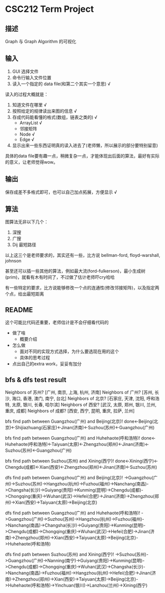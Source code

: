 # CSC212 Term Project

## 描述

Graph 与 Graph Algorithm 的可视化

## 输入

1. GUI 选择文件
2. 命令行输入文件位置
3. 读入一个指定的 data file(和第二个其实一个意思) √

读入的过程大概就是：

1. 知道文件在哪里 √
2. 按照给定的规律读出来图的信息 √
3. 存成代码能看懂的格式(数组，链表之类的) √
    + ArrayList √
    + 邻接矩阵
    + Node √
    + Edge √
4. 显示出来一些东西证明真的读入进去了(老师懒，所以展示的部分要特别留意)

具体的data file要有趣一点，稍微复杂一点，才能体现出后面的算法，最好有实际的意义，让老师觉得wow。

## 输出

保存成差不多格式即可，也可以自己加点拓展，方便显示 √

## 算法

图算法无非以下几个：

1. 深搜
2. 广搜
3. Dij 最短路径

以上这三个是老师要求的，其实还有一些，比方说 bellman-ford, floyd-warshall, johnson

甚至还可以插一些其他的算法，例如最大流(ford-fulkerson)，最小生成树(prim)，就看有木有时间了，不过做了估计老师吓cry哈哈

有一些特定的要求，比方说能够修改一个点的连通性(修改邻接矩阵)，以及指定两个点，给出最短距离

## README

这个可能比代码还重要，老师估计是不会仔细看代码的

+ 做了啥
    + 概要介绍
+ 怎么做
    + 面对不同的实现方式选择，为什么要选现在用的这个
    + 具体的思考过程
+ 点出自己的extra work，妥妥有加分

## bfs & dfs test result

Neighbors of 苏州? [广州, 南京, 上海, 杭州, 济南]
Neighbors of 广州? [苏州, 长沙, 海口, 香港, 澳门, 南宁, 台北]
Neighbors of 北京? [石家庄, 天津, 沈阳, 呼和浩特, 太原, 银川, 长春, 哈尔滨]
Neighbors of 西安? [武汉, 太原, 郑州, 银川, 兰州, 重庆, 成都]
Neighbors of 成都? [西安, 西宁, 昆明, 重庆, 拉萨, 兰州]

bfs find path between Guangzhou(广州) and Beijing(北京)!
done<-Beijing(北京)<-Shijiazhuang(石家庄)<-Jinan(济南)<-Suzhou(苏州)<-Guangzhou(广州)

bfs find path between Guangzhou(广州) and Huhehaote(呼和浩特)!
done<-Huhehaote(呼和浩特)<-Taiyuan(太原)<-Zhengzhou(郑州)<-Jinan(济南)<-Suzhou(苏州)<-Guangzhou(广州)

bfs find path between Suzhou(苏州) and Xining(西宁)!
done<-Xining(西宁)<-Chengdu(成都)<-Xian(西安)<-Zhengzhou(郑州)<-Jinan(济南)<-Suzhou(苏州)

dfs find path between Guangzhou(广州) and Beijing(北京)!
->Guangzhou(广州)->Suzhou(苏州)->Hangzhou(杭州)->Fuzhou(福州)->Nanchang(南昌)->Changsha(长沙)->Guiyang(贵阳)->Kunming(昆明)->Chengdu(成都)->Chongqing(重庆)->Wuhan(武汉)->Hefei(合肥)->Jinan(济南)->Zhengzhou(郑州)->Xian(西安)->Taiyuan(太原)->Beijing(北京)

dfs find path between Guangzhou(广州) and Huhehaote(呼和浩特)!
->Guangzhou(广州)->Suzhou(苏州)->Hangzhou(杭州)->Fuzhou(福州)->Nanchang(南昌)->Changsha(长沙)->Guiyang(贵阳)->Kunming(昆明)->Chengdu(成都)->Chongqing(重庆)->Wuhan(武汉)->Hefei(合肥)->Jinan(济南)->Zhengzhou(郑州)->Xian(西安)->Taiyuan(太原)->Beijing(北京)->Huhehaote(呼和浩特)

dfs find path between Suzhou(苏州) and Xining(西宁)!
->Suzhou(苏州)->Guangzhou(广州)->Nanning(南宁)->Guiyang(贵阳)->Kunming(昆明)->Chengdu(成都)->Chongqing(重庆)->Wuhan(武汉)->Changsha(长沙)->Nanchang(南昌)->Fuzhou(福州)->Hangzhou(杭州)->Hefei(合肥)->Jinan(济南)->Zhengzhou(郑州)->Xian(西安)->Taiyuan(太原)->Beijing(北京)->Huhehaote(呼和浩特)->Yinchuan(银川)->Lanzhou(兰州)->Xining(西宁)
